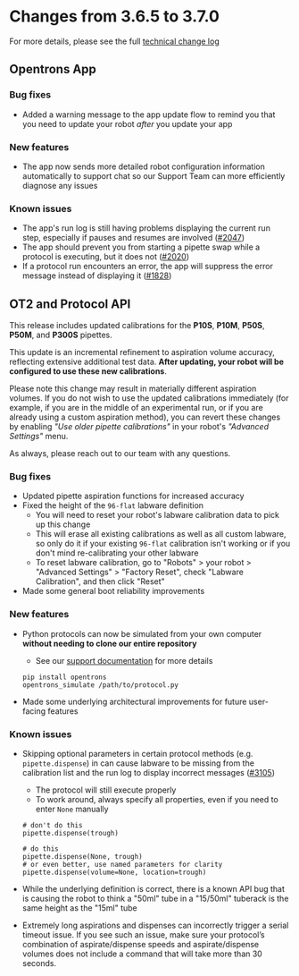# Changes from 3.6.5 to 3.7.0

For more details, please see the full [technical change log][changelog]

[changelog]: https://github.com/Opentrons/opentrons/blob/edge/CHANGELOG.md

<!-- start:@opentrons/app -->
## Opentrons App

### Bug fixes

- Added a warning message to the app update flow to remind you that you need to update your robot _after_ you update your app

### New features

- The app now sends more detailed robot configuration information automatically to support chat so our Support Team can more efficiently diagnose any issues

### Known issues

- The app's run log is still having problems displaying the current run step, especially if pauses and resumes are involved ([#2047][2047])
- The app should prevent you from starting a pipette swap while a protocol is
executing, but it does not ([#2020][2020])
- If a protocol run encounters an error, the app will suppress the error message instead of displaying it ([#1828][1828])

[2047]: https://github.com/Opentrons/opentrons/issues/2047
[2020]: https://github.com/Opentrons/opentrons/issues/2020
[1828]: https://github.com/Opentrons/opentrons/issues/1828

<!-- end:@opentrons/app -->

<!-- start:@opentrons/api -->
## OT2 and Protocol API

This release includes updated calibrations for the **P10S**, **P10M**, **P50S**, **P50M**, and **P300S** pipettes.

This update is an incremental refinement to aspiration volume accuracy, reflecting extensive additional test data. **After updating, your robot will be configured to use these new calibrations**.

Please note this change may result in materially different aspiration volumes. If you do not wish to use the updated calibrations immediately (for example, if you are in the middle of an experimental run, or if you are already using a custom aspiration method), you can revert these changes by enabling _"Use older pipette calibrations"_ in your robot's _"Advanced Settings"_ menu.

As always, please reach out to our team with any questions.

### Bug fixes

- Updated pipette aspiration functions for increased accuracy
- Fixed the height of the `96-flat` labware definition
    - You will need to reset your robot's labware calibration data to pick up this change
    - This will erase all existing calibrations as well as all custom labware, so only do it if your existing `96-flat` calibration isn't working or if you don't mind re-calibrating your other labware
    - To reset labware calibration, go to "Robots" > your robot > "Advanced Settings" > "Factory Reset", check "Labware Calibration", and then click "Reset"
- Made some general boot reliability improvements

### New features

- Python protocols can now be simulated from your own computer **without needing to clone our entire repository**
    - See our [support documentation][simulation] for more details

    ```
    pip install opentrons
    opentrons_simulate /path/to/protocol.py
    ```

- Made some underlying architectural improvements for future user-facing features

[simulation]: http://support.opentrons.com/ot-2/simulating-ot-2-protocols-on-your-computer

### Known issues

- Skipping optional parameters in certain protocol methods (e.g. `pipette.dispense`) in can cause labware to be missing from the calibration list and the run log to display incorrect messages ([#3105][3105])
    - The protocol will still execute properly
    - To work around, always specify all properties, even if you need to enter `None` manually

    ```
    # don't do this
    pipette.dispense(trough)

    # do this
    pipette.dispense(None, trough)
    # or even better, use named parameters for clarity
    pipette.dispense(volume=None, location=trough)
    ```

- While the underlying definition is correct, there is a known API bug that is causing the robot to think a "50ml" tube in a "15/50ml" tuberack is the same height as the "15ml" tube
- Extremely long aspirations and dispenses can incorrectly trigger a serial timeout issue. If you see such an issue, make sure your protocol’s combination of aspirate/dispense speeds and aspirate/dispense volumes does not include a command that will take more than 30 seconds.

[3105]: https://github.com/Opentrons/opentrons/issues/3105

<!-- end:@opentrons/api -->

